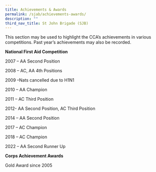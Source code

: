 ```yaml
---
title: Achievements & Awards
permalink: /sjab/achievements-awards/
description: ""
third_nav_title: St John Brigade (SJB)
---
```

This section may be used to highlight the CCA’s achievements in various competitions. Past year’s achievements may also be recorded.

**National First Aid Competition**

2007 – AA Second Position

2008 – AC, AA 4th Positions

2009 –Nats cancelled due to H1N1

2010 – AA Champion

2011 – AC Third Position

2012- AA Second Position, AC Third Position

2014 – AA Second Position

2017 – AC Champion

2018 – AC Champion

2022 – AA Second Runner Up

**Corps Achievement Awards**

Gold Award since 2005